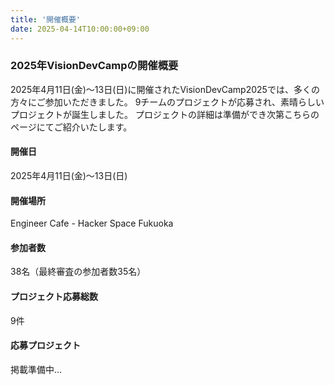 ```yaml
---
title: '開催概要'
date: 2025-04-14T10:00:00+09:00
---
```


### 2025年VisionDevCampの開催概要

2025年4月11日(金)〜13日(日)に開催されたVisionDevCamp2025では、多くの方々にご参加いただきました。
9チームのプロジェクトが応募され、素晴らしいプロジェクトが誕生しました。
プロジェクトの詳細は準備ができ次第こちらのページにてご紹介いたします。

#### 開催日

2025年4月11日(金)〜13日(日)

#### 開催場所

Engineer Cafe - Hacker Space Fukuoka

#### 参加者数

38名（最終審査の参加者数35名）

#### プロジェクト応募総数

9件

#### 応募プロジェクト

掲載準備中...
